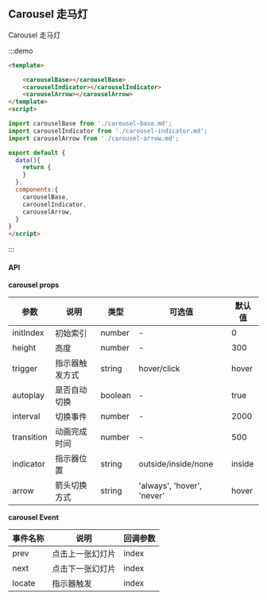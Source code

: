 ## Carousel 走马灯

Carousel 走马灯

:::demo 
```html
<template>

    <carouselBase></carouselBase>
    <carouselIndicator></carouselIndicator>
    <carouselArrow></carouselArrow>
</template>
<script>

import carouselBase from './carousel-base.md';
import carouselIndicator from './carousel-indicator.md';
import carouselArrow from './carousel-arrow.md';

export default {
  data(){
    return {
    }
  },
  components:{
    carouselBase,
    carouselIndicator,
    carouselArrow,
  }
}
</script>
```
:::



#### API

**carousel props**

| 参数      | 说明          | 类型      | 可选值                           | 默认值  |
|---------- |-------------- |---------- |--------------------------------  |-------- |
| initIndex | 初始索引 | number | - | 0 |
| height | 高度 | number | - | 300 |
| trigger | 指示器触发方式 | string | hover/click | hover |
| autoplay | 是否自动切换 | boolean | - | true |
| interval | 切换事件 | number | - | 2000 |
| transition | 动画完成时间 | number | - | 500 |
| indicator | 指示器位置 | string | outside/inside/none | inside |
| arrow | 箭头切换方式 | string | 'always', 'hover', 'never' | hover |

**carousel Event**

| 事件名称 | 说明 | 回调参数 |
|---------- |-------- |---------- |
| prev | 点击上一张幻灯片 | index |
| next | 点击下一张幻灯片 | index |
| locate | 指示器触发 | index |




